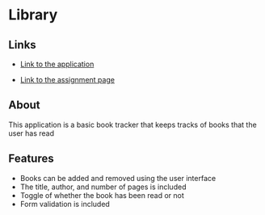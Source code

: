 # Library

## Links
- [Link to the application](https://ryanndao.github.io/library/)

- [Link to the assignment page](https://www.theodinproject.com/lessons/node-path-javascript-library)

## About
This application is a basic book tracker that keeps tracks of books that the user has read

## Features
- Books can be added and removed using the user interface
- The title, author, and number of pages is included
- Toggle of whether the book has been read or not
- Form validation is included
